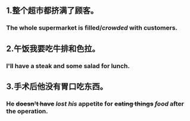 ## 1.整个超市都挤满了顾客。

### The whole supermarket is filled/***crowded*** with customers.

## 2.午饭我要吃牛排和色拉。

### I'll have a steak and some salad for lunch.

## 3.手术后他没有胃口吃东西。

### He ~~doesn't have~~ ***lost his*** appetite for ~~eating things~~ ***food*** after the operation.

